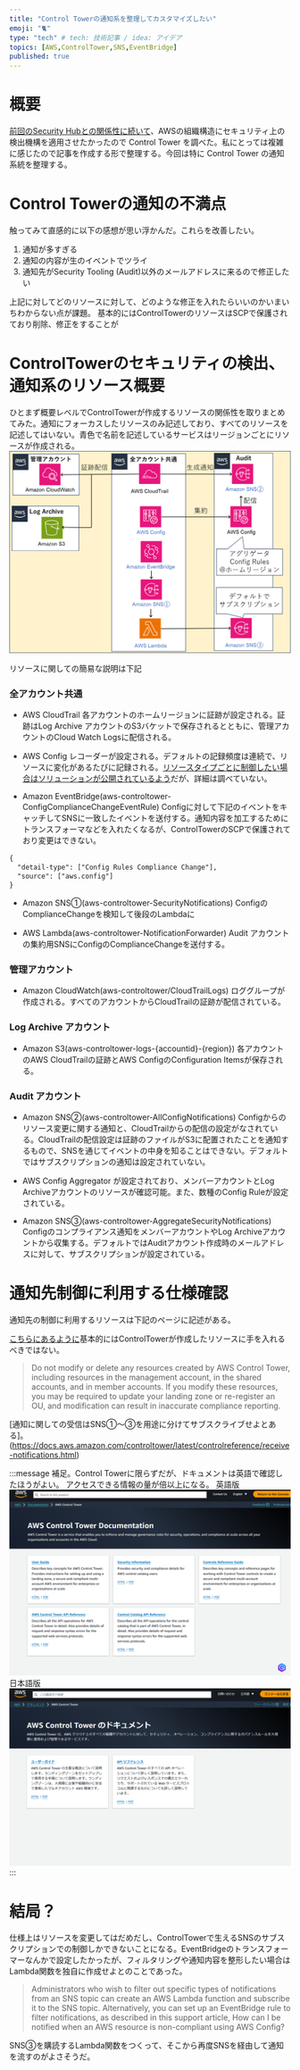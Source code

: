 ```yaml
---
title: "Control Towerの通知系を整理してカスタマイズしたい"
emoji: "🐈"
type: "tech" # tech: 技術記事 / idea: アイデア
topics: [AWS,ControlTower,SNS,EventBridge]
published: true
---
```


# 概要
[前回のSecurity Hubとの関係性に続いて](https://zenn.dev/frommiddle1/articles/controltower-securityhub-spec)、AWSの組織構造にセキュリティ上の検出機構を適用させたかったので Control Tower を調べた。私にとっては複雑に感じたので記事を作成する形で整理する。今回は特に Control Tower の通知系統を整理する。

# Control Towerの通知の不満点
触ってみて直感的に以下の感想が思い浮かんだ。これらを改善したい。
1. 通知が多すぎる
2. 通知の内容が生のイベントでツライ
3. 通知先がSecurity Tooling (Audit)以外のメールアドレスに来るので修正したい

上記に対してどのリソースに対して、どのような修正を入れたらいいのかいまいちわからない点が課題。
基本的にはControlTowerのリソースはSCPで保護されており削除、修正をすることが

# ControlTowerのセキュリティの検出、通知系のリソース概要
ひとまず概要レベルでControlTowerが作成するリソースの関係性を取りまとめてみた。通知にフォーカスしたリソースのみ記述しており、すべてのリソースを記述してはいない。青色で名前を記述しているサービスはリージョンごとにリソースが作成される。
![alt text](/images/articles/controltower-notification/arc.png)

リソースに関しての簡易な説明は下記
### 全アカウント共通
- AWS CloudTrail
各アカウントのホームリージョンに証跡が設定される。証跡はLog Archive アカウントのS3バケットで保存されるとともに、管理アカウントのCloud Watch Logsに配信される。

- AWS Config
レコーダーが設定される。デフォルトの記録頻度は連続で、リソースに変化があるたびに記録される。[リソースタイプごとに制御したい場合はソリューションが公開されているよう](https://aws.amazon.com/jp/blogs/news/customize-aws-config-resource-tracking-in-aws-control-tower-environment/)だが、詳細は調べていない。

- Amazon EventBridge(aws-controltower-ConfigComplianceChangeEventRule)
Configに対して下記のイベントをキャッチしてSNSに一致したイベントを送付する。通知内容を加工するためにトランスフォーマなどを入れたくなるが、ControlTowerのSCPで保護されており変更はできない。
```
{
  "detail-type": ["Config Rules Compliance Change"],
  "source": ["aws.config"]
}

```
- Amazon SNS①(aws-controltower-SecurityNotifications)
ConfigのComplianceChangeを検知して後段のLambdaに

- AWS Lambda(aws-controltower-NotificationForwarder)
Audit アカウントの集約用SNSにConfigのComplianceChangeを送付する。

### 管理アカウント
- Amazon CloudWatch(aws-controltower/CloudTrailLogs)
ロググループが作成される。すべてのアカウントからCloudTrailの証跡が配信されている。

### Log Archive アカウント
- Amazon S3(aws-controltower-logs-{accountid}-{region})
各アカウントのAWS CloudTrailの証跡とAWS ConfigのConfiguration Itemsが保存される。

### Audit アカウント
- Amazon SNS②(aws-controltower-AllConfigNotifications)
Configからのリソース変更に関する通知と、CloudTrailからの配信の設定がなされている。CloudTrailの配信設定は証跡のファイルがS3に配置されたことを通知するもので、SNSを通じてイベントの中身を知ることはできない。デフォルトではサブスクリプションの通知は設定されていない。

- AWS Config
Aggregator が設定されており、メンバーアカウントとLog Archiveアカウントのリソースが確認可能。また、数種のConfig Ruleが設定されている。

- Amazon SNS③(aws-controltower-AggregateSecurityNotifications)
Configのコンプライアンス通知をメンバーアカウントやLog Archiveアカウントから収集する。デフォルトではAuditアカウント作成時のメールアドレスに対して、サブスクリプションが設定されている。

# 通知先制御に利用する仕様確認
通知先の制御に利用するリソースは下記のページに記述がある。

[こちらにあるように](https://docs.aws.amazon.com/controltower/latest/userguide/getting-started-guidance.html)基本的にはControlTowerが作成したリソースに手を入れるべきではない。
> Do not modify or delete any resources created by AWS Control Tower, including resources in the management account, in the shared accounts, and in member accounts. If you modify these resources, you may be required to update your landing zone or re-register an OU, and modification can result in inaccurate compliance reporting. 

[通知に関しての受信はSNS①～③を用途に分けてサブスクライブせよとある]。(https://docs.aws.amazon.com/controltower/latest/controlreference/receive-notifications.html)

:::message
補足。Control Towerに限らずだが、ドキュメントは英語で確認したほうがよい。
アクセスできる情報の量が倍以上になる。
英語版
![alt text](/images/articles/controltower-notification/doctop-eng.png)
日本語版
![alt text](/images/articles/controltower-notification/doctop-jpn.png)
:::

# 結局？
仕様上はリソースを変更してはだめだし、ControlTowerで生えるSNSのサブスクリプションでの制御しかできないことになる。EventBridgeのトランスフォーマーなんかで設定したかったが、フィルタリングや通知内容を整形したい場合はLambda関数を独自に作成せよとのことであった。
> Administrators who wish to filter out specific types of notifications from an SNS topic can create an AWS Lambda function and subscribe it to the SNS topic. Alternatively, you can set up an EventBridge rule to filter notifications, as described in this support article, How can I be notified when an AWS resource is non-compliant using AWS Config?

SNS③を購読するLambda関数をつくって、そこから再度SNSを経由して通知を流すのがよさそうだ。